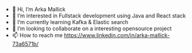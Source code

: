 - 👋 Hi, I’m Arka Mallick 
- 👀 I’m interested in Fullstack development using Java and React stack
- 🌱 I’m currently learning Kafka & Elastic search
- 💞️ I’m looking to collaborate on a interesting opensource project
- 📫 How to reach me https://www.linkedin.com/in/arka-mallick-73a6571b/ 

<!---
haramoz/haramoz is a ✨ special ✨ repository because its `README.md` (this file) appears on your GitHub profile.
You can click the Preview link to take a look at your changes.
--->
